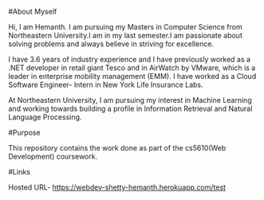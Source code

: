 #About Myself

Hi, I am Hemanth. I am pursuing my Masters in Computer Science from Northeastern University.I am in my last semester.I am passionate about solving problems and always believe in striving for excellence.

I have 3.6 years of industry experience and I have previously worked as a .NET developer in retail giant Tesco and in AirWatch by VMware, which is a leader in enterprise mobility management (EMM). I have worked as a Cloud Software Engineer- Intern in New York Life Insurance Labs.

At Northeastern University, I am pursuing my interest in Machine Learning and working towards building a profile in Information Retrieval and Natural Language Processing.

#Purpose

This repository contains the work done as part of the cs5610(Web Development) coursework.

#Links

Hosted URL- https://webdev-shetty-hemanth.herokuapp.com/test

